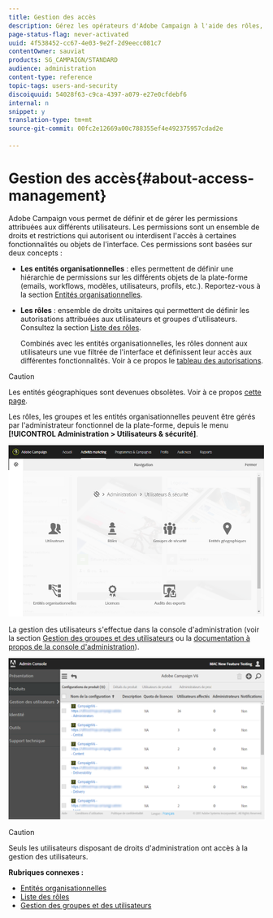 ```yaml
---
title: Gestion des accès
description: Gérez les opérateurs d'Adobe Campaign à l'aide des rôles, des groupes et des entités organisationnelles.
page-status-flag: never-activated
uuid: 4f538452-cc67-4e03-9e2f-2d9eecc081c7
contentOwner: sauviat
products: SG_CAMPAIGN/STANDARD
audience: administration
content-type: reference
topic-tags: users-and-security
discoiquuid: 54028f63-c9ca-4397-a079-e27e0cfdebf6
internal: n
snippet: y
translation-type: tm+mt
source-git-commit: 00fc2e12669a00c788355ef4e492375957cdad2e

---
```



# Gestion des accès{#about-access-management}

Adobe Campaign vous permet de définir et de gérer les permissions attribuées aux différents utilisateurs. Les permissions sont un ensemble de droits et restrictions qui autorisent ou interdisent l'accès à certaines fonctionnalités ou objets de l'interface. Ces permissions sont basées sur deux concepts :

* **Les entités organisationnelles** : elles permettent de définir une hiérarchie de permissions sur les différents objets de la plate-forme (emails, workflows, modèles, utilisateurs, profils, etc.). Reportez-vous à la section [Entités organisationnelles](../../administration/using/organizational-units.md).
* **Les rôles** : ensemble de droits unitaires qui permettent de définir les autorisations attribuées aux utilisateurs et groupes d'utilisateurs. Consultez la section [Liste des rôles](../../administration/using/list-of-roles.md).

   Combinés avec les entités organisationnelles, les rôles donnent aux utilisateurs une vue filtrée de l'interface et définissent leur accès aux différentes fonctionnalités. Voir à ce propos le [tableau des autorisations](https://docs.campaign.adobe.com/doc/standard/en/Technotes/AdobeCampaign-ACSRights.pdf).

>[!CAUTION]
>
>Les entités géographiques sont devenues obsolètes. Voir à ce propos [cette page](https://helpx.adobe.com/campaign/kb/acs-deprecated-and-removed-features.html).

Les rôles, les groupes et les entités organisationnelles peuvent être gérés par l'administrateur fonctionnel de la plate-forme, depuis le menu **[!UICONTROL Administration &gt; Utilisateurs &amp; sécurité]**.

![](assets/user_management_1.png)

La gestion des utilisateurs s'effectue dans la console d'administration (voir la section [Gestion des groupes et des utilisateurs](../../administration/using/managing-groups-and-users.md) ou la [documentation à propos de la console d'administration](https://helpx.adobe.com/enterprise/managing/user-guide.html)).

![](assets/user_management_6.png)

>[!CAUTION]
>
>Seuls les utilisateurs disposant de droits d'administration ont accès à la gestion des utilisateurs.

**Rubriques connexes :**

* [Entités organisationnelles](../../administration/using/organizational-units.md)
* [Liste des rôles](../../administration/using/list-of-roles.md)
* [Gestion des groupes et des utilisateurs](../../administration/using/managing-groups-and-users.md)

